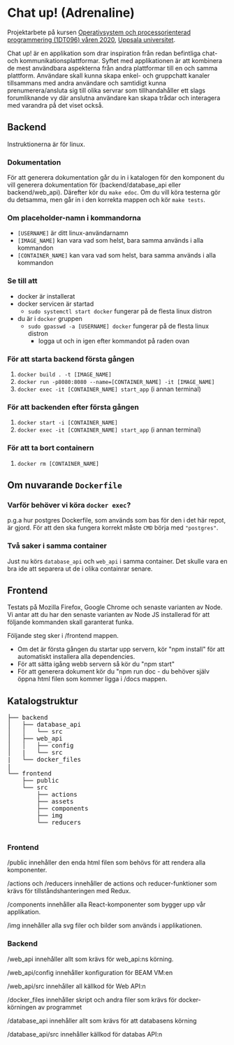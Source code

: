 # Chat up! (Adrenaline)

Projektarbete på kursen [Operativsystem och processorienterad programmering
(1DT096) våren 2020][homepage], [Uppsala universitet][uu].

[homepage]: https://www.it.uu.se/education/course/homepage/os/vt19/project/

[uu]: https://www.uu.se/

Chat up! är en applikation som drar inspiration från redan befintliga chat- och kommunikationsplattformar. Syftet med applikationen är att kombinera de mest användbara aspekterna från andra plattformar till en och samma plattform. Användare skall kunna skapa enkel- och gruppchatt kanaler tillsammans med andra användare och samtidigt kunna prenumerera/ansluta sig till olika servrar som tillhandahåller ett slags forumliknande vy där anslutna användare kan skapa trådar och interagera med varandra på det viset också.


## Backend
Instruktionerna är för linux.
### Dokumentation
För att generera dokumentation går du in i katalogen för den komponent du vill generera dokumentation för (backend/database_api eller backend/web_api). Därefter kör du `make edoc`. Om du vill köra testerna gör du detsamma, men går in i den korrekta mappen och kör `make tests`.

### Om placeholder-namn i kommandorna
- `[USERNAME]` är ditt linux-användarnamn
- `[IMAGE_NAME]` kan vara vad som helst, bara samma används i alla kommandon
- `[CONTAINER_NAME]` kan vara vad som helst, bara samma används i alla kommandon

### Se till att
- docker är installerat
- docker servicen är startad
    - `sudo systemctl start docker` fungerar på de flesta linux distron
- du är i `docker` gruppen
    - `sudo gpasswd -a [USERNAME] docker` fungerar på de flesta linux distron
        - logga ut och in igen efter kommandot på raden ovan

### För att starta backend första gången
1. `docker build . -t [IMAGE_NAME]`
2. `docker run -p8080:8080 --name=[CONTAINER_NAME] -it [IMAGE_NAME]`
3. `docker exec -it [CONTAINER_NAME] start_app` (i annan terminal)

### För att backenden efter första gången
1. `docker start -i [CONTAINER_NAME]`
2. `docker exec -it [CONTAINER_NAME] start_app` (i annan terminal)

### För att ta bort containern
1. `docker rm [CONTAINER_NAME]`

## Om nuvarande `Dockerfile`
### Varför behöver vi köra `docker exec`?
p.g.a hur postgres Dockerfile, som används som bas för den i det här repot, är gjord.
För att den ska fungera korrekt måste `CMD` börja med `"postgres"`.

### Två saker i samma container
Just nu körs `database_api` och `web_api` i samma container.
Det skulle vara en bra ide att separera ut de i olika containrar senare.

## Frontend

Testats på Mozilla Firefox, Google Chrome och senaste varianten av Node. Vi antar att du har den senaste varianten av Node JS installerad för att följande kommanden skall garanterat funka.

Följande steg sker i /frontend mappen.
- Om det är första gången du startar upp servern, kör "npm install" för att automatiskt installera alla dependencies.
- För att sätta igång webb servern så kör du "npm start" 
- För att generera dokument kör du "npm run doc - du behöver själv öppna html filen som kommer ligga i /docs mappen.

## Katalogstruktur
<pre>
├── backend  
│   ├── database_api  
│   │   └── src  
│   ├── web_api  
│   │   ├── config  
│   |   └── src  
|   └── docker_files
|
└── frontend    
    ├── public  
    └── src  
        ├── actions  
        ├── assets  
        ├── components  
        ├── img  
        └── reducers  

</pre>

### Frontend
/public innehåller den enda html filen som behövs för att rendera alla komponenter.  

/actions och /reducers innehåller de actions och reducer-funktioner som krävs för tillståndshanteringen med Redux.   

/components innehåller alla React-komponenter som bygger upp vår applikation.   

/img innehåller alla svg filer och bilder som används i applikationen.

### Backend
/web_api innehåller allt som krävs för web_api:ns körning.

/web_api/config innehåller konfiguration för BEAM VM:en

/web_api/src innehåller all källkod för Web API:n

/docker_files innehåller skript och andra filer som krävs för docker-körningen av programmet

/database_api innehåller allt som krävs för att databasens körning

/database_api/src innehåller källkod för databas API:n
